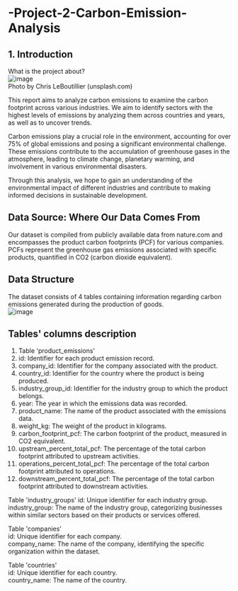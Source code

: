 # -Project-2-Carbon-Emission-Analysis
## 1. Introduction
What is the project about?  
![image](https://github.com/user-attachments/assets/f23021ab-a542-43ad-8c83-2e2e1ed9b2c0)  
Photo by Chris LeBoutillier (unsplash.com)  

This report aims to analyze carbon emissions to examine the carbon footprint across various industries. We aim to identify sectors with the highest levels of emissions by analyzing them across countries and years, as well as to uncover trends.  

Carbon emissions play a crucial role in the environment, accounting for over 75% of global emissions and posing a significant environmental challenge. These emissions contribute to the accumulation of greenhouse gases in the atmosphere, leading to climate change, planetary warming, and involvement in various environmental disasters.  

Through this analysis, we hope to gain an understanding of the environmental impact of different industries and contribute to making informed decisions in sustainable development.  

## Data Source: Where Our Data Comes From  
Our dataset is compiled from publicly available data from nature.com and encompasses the product carbon footprints (PCF) for various companies. PCFs represent the greenhouse gas emissions associated with specific products, quantified in CO2 (carbon dioxide equivalent).  

## Data Structure  
The dataset consists of 4 tables containing information regarding carbon emissions generated during the production of goods.  
![image](https://github.com/user-attachments/assets/96cf50c1-ebe1-4d12-9b56-8b6b0ca924b2)  

## Tables' columns description  
1) Table 'product_emissions'  
2) id: Identifier for each product emission record.  
3) company_id: Identifier for the company associated with the product.  
4) country_id: Identifier for the country where the product is being produced.
5) industry_group_id: Identifier for the industry group to which the product belongs.
6) year: The year in which the emissions data was recorded.
7) product_name: The name of the product associated with the emissions data.
8) weight_kg: The weight of the product in kilograms.
9) carbon_footprint_pcf: The carbon footprint of the product, measured in CO2 equivalent.
10) upstream_percent_total_pcf: The percentage of the total carbon footprint attributed to upstream activities.
11) operations_percent_total_pcf: The percentage of the total carbon footprint attributed to operations.
12) downstream_percent_total_pcf: The percentage of the total carbon footprint attributed to downstream activities.

Table 'industry_groups'
id: Unique identifier for each industry group.
industry_group: The name of the industry group, categorizing businesses within similar sectors based on their products or services offered.
 

Table 'companies'  
id: Unique identifier for each company.  
company_name: The name of the company, identifying the specific organization within the dataset.  
 

Table 'countries'  
id: Unique identifier for each country.  
country_name: The name of the country.  







